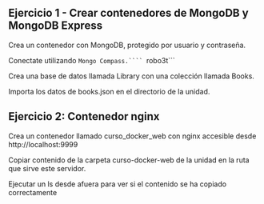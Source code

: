 ## Ejercicio 1 - Crear contenedores de MongoDB y MongoDB Express

Crea un contenedor con MongoDB, protegido por usuario y contraseña.

Conectate utilizando ```Mongo Compass.````
```robo3t```

Crea una base de datos llamada Library con una colección llamada Books.

Importa los datos de books.json en el directorio de la unidad.

## Ejercicio 2: Contenedor nginx

Crea un contenedor llamado curso_docker_web con nginx accesible desde http://localhost:9999

Copiar contenido de la carpeta curso-docker-web de la unidad en la ruta que sirve este servidor.

Ejecutar un ls desde afuera para ver si el contenido se ha copiado correctamente

